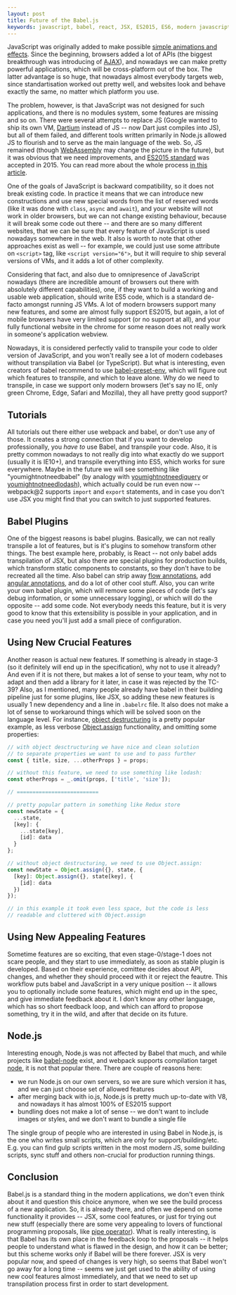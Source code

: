 ```yaml
---
layout: post
title: Future of the Babel.js
keywords: javascript, babel, react, JSX, ES2015, ES6, modern javascript, transpilation, future of javascript, ECMAScript, TC39
---
```


JavaScript was originally added to make possible [simple animations and effects](). Since the beginning, browsers added a lot of APIs (the biggest breakthrough was introducing of [AJAX]()), and nowadays we can make pretty powerful applications, which will be cross-platform out of the box. The latter advantage is so huge, that nowadays almost everybody targets web, since standartisation worked out pretty well, and websites look and behave exactly the same, no matter which platform you use.

The problem, however, is that JavaScript was not designed for such applications, and there is no modules system, some features are missing and so on. There were several attempts to replace JS (Google wanted to ship its own VM, [Dartium]() instead of JS -- now Dart just compiles into JS), but all of them failed, and different tools written primarily in Node.js allowed JS to flourish and to serve as the main language of the web. So, JS remained (though [WebAssembly]() may change the picture in the future), but it was obvious that we need improvements, and [ES2015 standard]() was accepted in 2015. You can read more about the whole process [in this article]().

One of the goals of JavaScript is backward compatibility, so it does not break existing code. In practice it means that we can introduce new constructions and use new special words from the list of reserved words (like it was done with `class`, `async` and `await`), and your website will not work in older browsers, but we can not change existing behaviour, because it will break some code out there -- and there are so many different websites, that we can be sure that every feature of JavaScript is used nowadays somewhere in the web. It also is worth to note that other approaches exist as well -- for example, we could just use some attribute on `<script>` tag, like `<script version="6">`, but it will require to ship several versions of VMs, and it adds a lot of other complexity.

Considering that fact, and also due to omnipresence of JavaScript nowadays (there are incredible amount of browsers out there with absolutely different capabilities), one, if they want to build a working and usable web application, should write ES5 code, which is a standard de-facto amongst running JS VMs. A lot of modern browsers support many new features, and some are almost fully support ES2015, but again, a lot of mobile browsers have very limited support (or no support at all), and your fully functional website in the chrome for some reason does not really work in someone's application webview.

Nowadays, it is considered perfectly valid to transpile your code to older version of JavaScript, and you won't really see a lot of modern codebases without transpilation via Babel (or TypeScript). But what is interesting, even creators of babel recommend to use [babel-preset-env](), which will figure out which features to transpile, and which to leave alone. Why do we need to transpile, in case we support only modern browsers (let's say no IE, only green Chrome, Edge, Safari and Mozilla), they all have pretty good support?

## Tutorials

All tutorials out there either use webpack and babel, or don't use any of those. It creates a strong connection that if you want to develop professionally, you _have to_ use Babel, and transpile your code. Also, it is pretty common nowadays to not really dig into what exactly do we support (usually it is IE10+), and transpile everything into ES5, which works for sure everywhere.
Maybe in the future we will see something like "youmightnotneedbabel" (by analogy with [youmightnotneedjquery]() or [youmightnotneedlodash]()), which actually could be run even now -- webpack@2 supports `import` and `export` statements, and in case you don't use JSX you might find that you can switch to just supported features.

## Babel Plugins

One of the biggest reasons is babel plugins. Basically, we can not really transpile a lot of features, but is it's plugins to somehow transform other things. The best example here, probably, is React -- not only babel adds transpilation of JSX, but also there are special plugins for production builds, which transform static components to constants, so they don't have to be recreated all the time. Also babel can strip away [flow annotations](), add [angular annotations](), and do a lot of other cool stuff.
Also, you can write your own babel plugin, which will remove some pieces of code (let's say debug information, or some unnecessary logging), or which will do the opposite -- add some code. Not everybody needs this feature, but it is very good to know that this extensibility is possible in your application, and in case you need you'll just add a small piece of configuration.

## Using New Crucial Features

Another reason is actual new features. If something is already in stage-3 (so it definitely will end up in the specification), why not to use it already? And even if it is not there, but makes a lot of sense to your team, why not to adapt and then add a library for it later, in case it was rejected by the TC-39?
Also, as I mentioned, many people already have babel in their building pipeline just for some plugins, like JSX, so adding these new features is usually 1 new dependency and a line in `.babelrc` file.
It also does not make a lot of sense to workaround things which will be solved soon on the language level. For instance, [object destructuring]() is a pretty popular example, as less verbose [Object.assign]() functionality, and omitting some properties:

```js
// with object desctructuring we have nice and clean solution
// to separate properties we want to use and to pass further
const { title, size, ...otherProps } = props; 

// without this feature, we need to use something like lodash:
const otherProps = _.omit(props, ['title', 'size']);

// ==========================

// pretty popular pattern in something like Redux store
const newState = {
  ...state,
  [key]: {
    ...state[key],
    [id]: data
  }
};

// without object destructuring, we need to use Object.assign:
const newState = Object.assign({}, state, {
  [key]: Object.assign({}, state[key], {
    [id]: data
  })
});

// in this example it took even less space, but the code is less
// readable and cluttered with Object.assign
```

## Using New Appealing Features

Sometime features are so exciting, that even stage-0/stage-1 does not scare people, and they start to use immediately, as soon as stable plugin is developed. Based on their experience, comittee decides about API, changes, and whether they should proceed with it or reject the feautre. This workflow puts babel and JavaScript in a very unique position -- it allows you to optionally include some features, which might end up in the spec, and give immediate feedback about it. I don't know any other language, which has so short feedback loop, and which can afford to propose something, try it in the wild, and after that decide on its future.

## Node.js

Interesting enough, Node.js was not affected by Babel that much, and while projects like [babel-node]() exist, and webpack supports compilation target [node](), it is not that popular there. There are couple of reasons here:

- we run Node.js on our own servers, so we are sure which version it has, and we can just choose set of allowed features
- after merging back with io.js, Node.js is pretty much up-to-date with V8, and nowadays it has almost 100% of ES2015 support
- bundling does not make a lot of sense -- we don't want to include images or styles, and we don't want to bundle a single file

The single group of people who are interested in using Babel in Node.js, is the one who writes small scripts, which are only for support/building/etc. E.g. you can find gulp scripts written in the most modern JS, some building scripts, sync stuff and others non-crucial for production running things.

## Conclusion

Babel.js is a standard thing in the modern applications, we don't even think about it and question this choice anymore, when we see the build process of a new application. So, it is already there, and often we depend on some functionality it provides -- JSX, some cool features, or just for trying out new stuff (especially there are some very appealing to lovers of functional programming proposals, like [pipe operator]()).
What is really interesting, is that Babel has its own place in the feedback loop to the proposals -- it helps people to understand what is flawed in the design, and how it can be better; but this scheme works only if Babel will be there forever. JSX is very popular now, and speed of changes is very high, so seems that Babel won't go away for a long time -- seems we just get used to the ability of using new cool features almost immediately, and that we need to set up transpilation process first in order to start development.